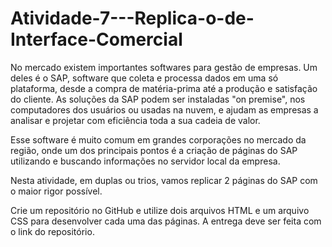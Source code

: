 # Atividade-7---Replica-o-de-Interface-Comercial

No mercado existem importantes softwares para gestão de empresas. Um deles é o SAP, software que coleta e processa dados em uma só plataforma, desde a compra de matéria-prima até a produção e satisfação do cliente. As soluções da SAP podem ser instaladas "on premise", nos computadores dos usuários ou usadas na nuvem, e ajudam as empresas a analisar e projetar com eficiência toda a sua cadeia de valor.

Esse software é muito comum em grandes corporações no mercado da região, onde um dos principais pontos é a criação de páginas do SAP utilizando e buscando informações no servidor local da empresa.

Nesta atividade, em duplas ou trios, vamos replicar 2 páginas do SAP com o maior rigor possível.

Crie um repositório no GitHub e utilize dois arquivos HTML e um arquivo CSS para desenvolver cada uma das páginas.
A entrega deve ser feita com o link do repositório.

